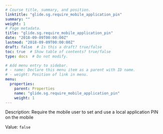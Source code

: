 ```yaml
---
# Course title, summary, and position.
linktitle: "glide.sg.require_mobile_application_pin"
summary: ""
weight: 1
# Page metadata.
title: "glide.sg.require_mobile_application_pin"
date: "2018-09-09T00:00:00Z"
lastmod: "2018-09-09T00:00:00Z"
draft: false  # Is this a draft? true/false
toc: true  # Show table of contents? true/false
type: docs  # Do not modify.

# Add menu entry to sidebar.
# - name: Declare this menu item as a parent with ID name.
# - weight: Position of link in menu.
menu:
  properties:
    parent: Properties
    name: "glide.sg.require_mobile_application_pin"
    weight: 1
---
```


Description: Require the mobile user to set and use a local application PIN on the mobile


Value: `false`
